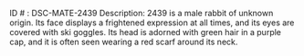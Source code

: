 ID # : DSC-MATE-2439
Description: 2439 is a male rabbit of unknown origin. Its face displays a frightened expression at all times, and its eyes are covered with ski goggles. Its head is adorned with green hair in a purple cap, and it is often seen wearing a red scarf around its neck.